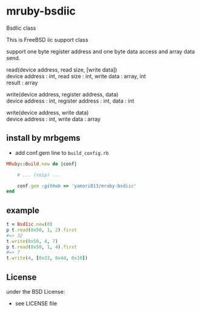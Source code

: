 # mruby-bsdiic   
BsdIic class

This is FreeBSD iic support class

support one byte register address and one byte data access and array data
send.

read(device address, read size, [write data])  
device address : int, read size : int, write data : array, int  
result : array  

write(device address, register address, data)  
device address : int, register address : int, data : int  

write(device address, write data)  
device address : int, write data : array  

## install by mrbgems
- add conf.gem line to `build_config.rb`

```ruby
MRuby::Build.new do |conf|

    # ... (snip) ...

    conf.gem :github => 'yamori813/mruby-bsdiic'
end
```
## example
```ruby
t = BsdIic.new(0)
p t.read(0x50, 1, 2).first
#=> 32
t.write(0x50, 4, 7)
p t.read(0x50, 1, 4).first
#=> 7
t.write(4, [0x33, 0x4d, 0x10])
```

## License
under the BSD License:
- see LICENSE file
